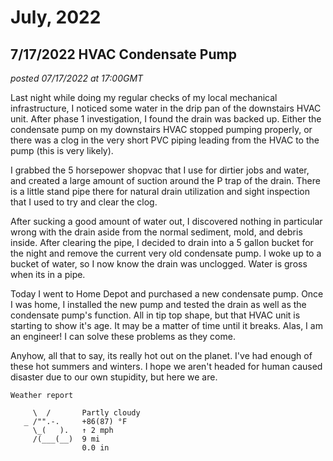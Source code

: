 # July, 2022

## 7/17/2022 HVAC Condensate Pump

_posted 07/17/2022 at 17:00GMT_

Last night while doing my regular checks of my local mechanical infrastructure, I noticed some water in the drip pan of the downstairs HVAC unit. After phase 1 investigation, I found the drain was backed up. Either the condensate pump on my downstairs HVAC stopped pumping properly, or there was a clog in the very short PVC piping leading from the HVAC to the pump (this is very likely).

I grabbed the 5 horsepower shopvac that I use for dirtier jobs and water, and created a large amount of suction around the P trap of the drain. There is a little stand pipe there for natural drain utilization and sight inspection that I used to try and clear the clog.

After sucking a good amount of water out, I discovered nothing in particular wrong with the drain aside from the normal sediment, mold, and debris inside. After clearing the pipe, I decided to drain into a 5 gallon bucket for the night and remove the current very old condensate pump. I woke up to a bucket of water, so I now know the drain was unclogged. Water is gross when its in a pipe.

Today I went to Home Depot and purchased a new condensate pump. Once I was home, I installed the new pump and tested the drain as well as the condensate pump's function. All in tip top shape, but that HVAC unit is starting to show it's age. It may be a matter of time until it breaks. Alas, I am an engineer! I can solve these problems as they come.

Anyhow, all that to say, its really hot out on the planet. I've had enough of these hot summers and winters. I hope we aren't headed for human caused disaster due to our own stupidity, but here we are.

```
Weather report

     \  /       Partly cloudy
   _ /"".-.     +86(87) °F     
     \_(   ).   ↑ 2 mph        
     /(___(__)  9 mi           
                0.0 in
```
